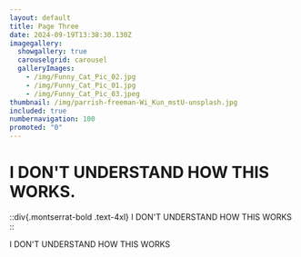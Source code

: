 ```yaml
---
layout: default
title: Page Three
date: 2024-09-19T13:38:30.130Z
imagegallery:
  showgallery: true
  carouselgrid: carousel
  galleryImages:
    - /img/Funny_Cat_Pic_02.jpg
    - /img/Funny_Cat_Pic_01.jpg
    - /img/Funny_Cat_Pic_03.jpeg
thumbnail: /img/parrish-freeman-Wi_Kun_mstU-unsplash.jpg
included: true
numbernavigation: 100
promoted: "0"
---
```


# I DON'T UNDERSTAND HOW THIS WORKS.

::div{.montserrat-bold .text-4xl}
I DON'T UNDERSTAND HOW THIS WORKS
::

 I DON'T UNDERSTAND HOW THIS WORKS